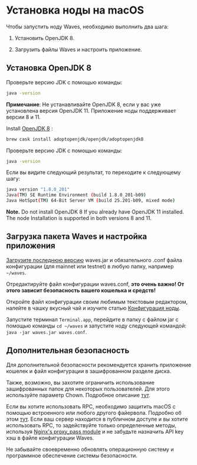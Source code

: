 # Установка ноды на macOS

Чтобы запустить ноду Waves, необходимо выполнить два шага:

1. Установить OpenJDK 8.

2. Загрузить файлы Waves и настроить приложение.

## Установка OpenJDK 8

Проверьте версию JDK с помощью команды:

```bash
java -version
```

**Примечание**: Не устанавливайте OpenJDK 8, если у вас уже установлена версия OpenJDK 11. Приложение ноды поддерживает версии 8 и 11.

Install [OpenJDK 8](https://github.com/AdoptOpenJDK/homebrew-openjdk) :

```bash
brew cask install adoptopenjdk/openjdk/adoptopenjdk8
```

Проверьте версию JDK с помощью команды:

```bash
java -version
```

Если вы видите следующий результат, то переходите к следующему шагу:

```bash
java version "1.8.0_201"
Java(TM) SE Runtime Environment (build 1.8.0_201-b09)
Java HotSpot(TM) 64-Bit Server VM (build 25.201-b09, mixed mode)
```

**Note.** Do not install OpenJDK 8 If you already have OpenJDK 11 installed. The node Installation is supported in both versions 8 and 11.

## Загрузка пакета Waves и настройка приложения

[Загрузите последнюю версию](https://github.com/wavesplatform/Waves/releases) waves.jar и обязательного .conf файла конфигурации (для mainnet или testnet) в любую папку, например `~/waves`.

Отредактируйте файл конфигурации waves.conf, **это очень важно! От этого зависит безопасность вашего кошелька и средств!**

Откройте файл конфигурации своим любимым текстовым редактором, налейте в чашку вкусный чай и изучите статью [Конфигурация ноды](/ru/waves-node/node-configuration).

Запустите терминал `Terminal.app`, перейдите в папку с файлом jar с помощью команды `cd ~/waves` и запустите ноду следующей командой: `java -jar waves.jar waves.conf`.

## Дополнительная безопасность

Для дополнительной безопасности рекомендуется хранить приложение кошелек и файл конфигурации в зашифрованном разделе диска.

Также, возможно, вы захотите ограничить использование зашифрованных папок для некоторых пользователей. Для этого используйте параметр Chown. Подробное описание [тут](https://support.apple.com/en-us/HT208344).

Если вы хотите использовать RPC, необходимо защитить macOS с помощью встроенного или любого другого файервола. Подробно об этом [тут](https://support.apple.com/en-us/HT201642). Если ваш сервер находится в публичном доступе и вы хотите использовать RPC, то задействуйте только определенные методы, используя [Nginx's proxy\_pass module](http://nginx.org/ru/docs/http/ngx_http_proxy_module.html) и не забудьте назначить API key хэш в файле конфигурации Waves.

Не забывайте своевременно обновлять операционную систему и программное обеспечение системы безопасности.
